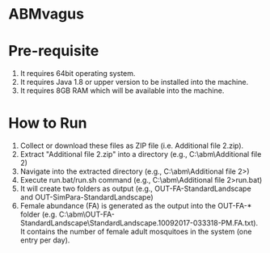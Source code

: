 # ABMvagus

Pre-requisite
=============
1. It requires 64bit operating system.
2. It requires Java 1.8 or upper version to be installed into the machine.
3. It requires 8GB RAM which will be available into the machine.

How to Run
==========
1. Collect or download these files as ZIP file (i.e. Additional file 2.zip).
2. Extract "Additional file 2.zip" into a directory (e.g., C:\abm\Additional file 2)
3. Navigate into the extracted directory (e.g., C:\abm\Additional file 2>)
4. Execute run.bat/run.sh command (e.g., C:\abm\Additional file 2>run.bat)
5. It will create two folders as output (e.g., OUT-FA-StandardLandscape and OUT-SimPara-StandardLandscape)
6. Female abundance (FA) is generated as the output into the OUT-FA-* folder (e.g. C:\abm\OUT-FA-StandardLandscape\StandardLandscape.10092017-033318-PM.FA.txt). It contains the number of female adult mosquitoes in the system (one entry per day).
